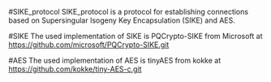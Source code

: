 #SIKE_protocol
SIKE_protocol is a protocol for establishing connections based on Supersingular Isogeny Key Encapsulation (SIKE) and AES.

#SIKE
The used implementation of SIKE is PQCrypto-SIKE from Microsoft at https://github.com/microsoft/PQCrypto-SIKE.git

#AES
The used implementation of AES is tinyAES from kokke at https://github.com/kokke/tiny-AES-c.git
